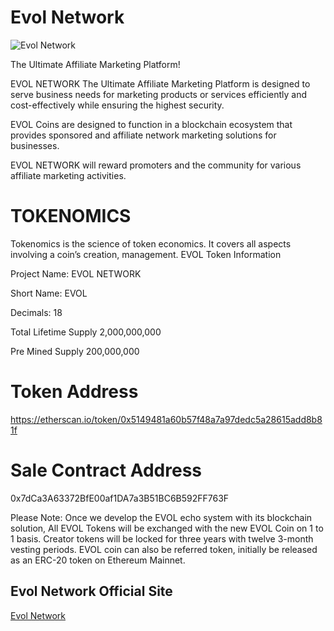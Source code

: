 
# Evol Network

![Evol Network](https://evolnetwork.com/static/Assets/Images/EvolNetwork_CoinLogo-01.svg)

The Ultimate Affiliate Marketing Platform!

EVOL NETWORK  The Ultimate Affiliate Marketing Platform is designed to serve business needs for marketing products or services efficiently and cost-effectively while ensuring the highest security.

EVOL Coins are designed to function in a blockchain ecosystem that provides sponsored and affiliate network marketing solutions for businesses.

EVOL NETWORK will reward promoters and the community for various affiliate marketing activities. 

# TOKENOMICS

Tokenomics is the science of token economics. It covers  all aspects involving a coin’s creation, management.
EVOL Token Information

Project Name: EVOL NETWORK

Short Name: EVOL

Decimals: 18

Total Lifetime Supply 2,000,000,000

Pre Mined Supply 200,000,000

# Token Address 
https://etherscan.io/token/0x5149481a60b57f48a7a97dedc5a28615add8b81f

# Sale Contract Address 
0x7dCa3A63372BfE00af1DA7a3B51BC6B592FF763F


Please Note: Once we develop the EVOL echo system with its blockchain
solution, All EVOL Tokens will be exchanged with the new EVOL Coin on 1 to
1 basis.
Creator tokens will be locked for three years with twelve 3-month vesting
periods.
EVOL coin can also be referred token, initially be released as an ERC-20 
token on Ethereum Mainnet.

## Evol Network Official Site
[Evol Network](https://evolnetwork.com/)



